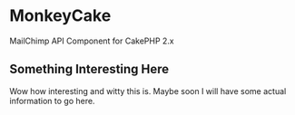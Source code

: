 # MonkeyCake
MailChimp API Component for CakePHP 2.x

## Something Interesting Here
Wow how interesting and witty this is. Maybe soon I will have some actual information to go here.
